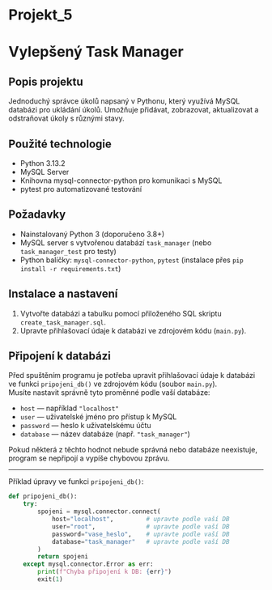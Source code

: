 # Projekt_5
# Vylepšený Task Manager

## Popis projektu
Jednoduchý správce úkolů napsaný v Pythonu, který využívá MySQL databázi pro ukládání úkolů. Umožňuje přidávat, zobrazovat, aktualizovat a odstraňovat úkoly s různými stavy.

## Použité technologie
- Python 3.13.2
- MySQL Server
- Knihovna mysql-connector-python pro komunikaci s MySQL
- pytest pro automatizované testování

## Požadavky
- Nainstalovaný Python 3 (doporučeno 3.8+)
- MySQL server s vytvořenou databází `task_manager` (nebo `task_manager_test` pro testy)
- Python balíčky: `mysql-connector-python`, `pytest` (instalace přes `pip install -r requirements.txt`)

## Instalace a nastavení
1. Vytvořte databázi a tabulku pomocí přiloženého SQL skriptu `create_task_manager.sql`.
2. Upravte přihlašovací údaje k databázi ve zdrojovém kódu (`main.py`).

## Připojení k databázi

Před spuštěním programu je potřeba upravit přihlašovací údaje k databázi ve funkci `pripojeni_db()` ve zdrojovém kódu (soubor `main.py`).  
Musíte nastavit správně tyto proměnné podle vaší databáze:

- `host` — například `"localhost"`  
- `user` — uživatelské jméno pro přístup k MySQL  
- `password` — heslo k uživatelskému účtu  
- `database` — název databáze (např. `"task_manager"`)

Pokud některá z těchto hodnot nebude správná nebo databáze neexistuje, program se nepřipojí a vypíše chybovou zprávu.

---

Příklad úpravy ve funkci `pripojeni_db()`:

```python
def pripojeni_db():
    try:
        spojeni = mysql.connector.connect(
            host="localhost",         # upravte podle vaší DB
            user="root",              # upravte podle vaší DB
            password="vase_heslo",    # upravte podle vaší DB
            database="task_manager"   # upravte podle vaší DB
        )
        return spojeni
    except mysql.connector.Error as err:
        print(f"Chyba připojení k DB: {err}")
        exit(1)

